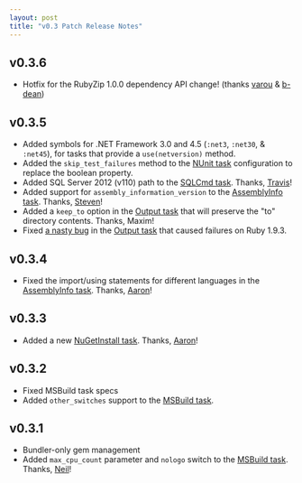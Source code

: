 ```yaml
---
layout: post
title: "v0.3 Patch Release Notes"
---
```


## v0.3.6

 * Hotfix for the RubyZip 1.0.0 dependency API change! (thanks [varou][12] & [b-dean][13])

## v0.3.5

* Added symbols for .NET Framework 3.0 and 4.5 (`:net3`, `:net30`, & `:net45`), for tasks that provide a `use(netversion)` method.
* Added the `skip_test_failures` method to the [NUnit task][6] configuration to replace the boolean property.
* Added SQL Server 2012 (v110) path to the [SQLCmd task][10]. Thanks, [Travis][8]!
* Added support for `assembly_information_version` to the [AssemblyInfo task][5]. Thanks, [Steven][11]!
* Added a `keep_to` option in the [Output task][9] that will preserve the "to" directory contents. Thanks, Maxim!
* Fixed [a nasty bug][7] in the [Output task][9] that caused failures on Ruby 1.9.3.

## v0.3.4

* Fixed the import/using statements for different languages in the [AssemblyInfo task][5]. Thanks, [Aaron][4]!

## v0.3.3

* Added a new [NuGetInstall task][3]. Thanks, [Aaron][4]!

## v0.3.2

* Fixed MSBuild task specs
* Added `other_switches` support to the [MSBuild task][1].

## v0.3.1

* Bundler-only gem management
* Added `max_cpu_count` parameter and `nologo` switch to the [MSBuild task][1]. Thanks, [Neil][2]!

 [1]: https://github.com/Albacore/albacore/wiki/MSBuild-Task
 [2]: https://github.com/neilb14
 [3]: https://github.com/Albacore/albacore/wiki/NuGetInstall-Task
 [4]: https://github.com/Aaronontheweb
 [5]: https://github.com/Albacore/albacore/wiki/AssemblyInfo-Task
 [6]: https://github.com/Albacore/albacore/wiki/NUnit-Task
 [7]: https://github.com/Albacore/albacore/issues/27
 [8]: https://github.com/legomaster
 [9]: https://github.com/Albacore/albacore/wiki/Output-Task
 [10]: https://github.com/Albacore/albacore/wiki/SQLCmd-Task
 [11]: https://github.com/grumpydev
 [12]: https://github.com/Albacore/albacore/issues/76
 [13]: https://github.com/Albacore/albacore/pull/77
